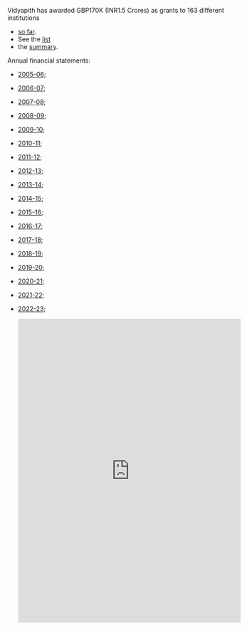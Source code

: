 

Vidyapith has awarded GBP170K (INR1.5 Crores) as grants to 163 different institutions
* [so far](http://www.vidyapith.net/sofar.pdf). 
* See the [list](http://www.vidyapith.net/schoollist.pdf) 
* the [summary](http://www.vidyapith.net/allprojects.pdf).

Annual financial statements: 

* [2005-06](http://www.vidyapith.net/0506statement.pdf); 
* [2006-07](http://www.vidyapith.net/0607statement.pdf); 
* [2007-08](http://www.vidyapith.net/0708statement.pdf); 
* [2008-09](http://www.vidyapith.net/0809statement.pdf); 
* [2009-10](http://www.vidyapith.net/0910statement.pdf); 
* [2010-11](http://www.vidyapith.net/1011statement.pdf); 
* [2011-12](http://www.vidyapith.net/1112statement.pdf); 
* [2012-13](http://www.vidyapith.net/1213statement.pdf); 
* [2013-14](http://www.vidyapith.net/1314statement.pdf); 
* [2014-15](http://www.vidyapith.net/1415statement.pdf); 
* [2015-16](http://www.vidyapith.net/1516statement.pdf); 
* [2016-17](http://www.vidyapith.net/1617statement.pdf); 
* [2017-18](http://www.vidyapith.net/1718statement.pdf); 
* [2018-19](http://www.vidyapith.net/1819statement.pdf); 
* [2019-20](http://www.vidyapith.net/1920statement.pdf); 
* [2020-21](http://www.vidyapith.net/2021statement.pdf); 
* [2021-22](http://www.vidyapith.net/2122statement.pdf); 
* [2022-23](http://www.vidyapith.net/2223statement.pdf);

  <iframe src="https://www.facebook.com/plugins/post.php?href=https%3A%2F%2Fwww.facebook.com%2Fphoto.php%3Ffbid%3D122207734178011903%26set%3Da.122109782372011903%26type%3D3&show_text=false&width=500" width="500" height="683" style="border:none;overflow:hidden" scrolling="no" frameborder="0" allowfullscreen="true" allow="autoplay; clipboard-write; encrypted-media; picture-in-picture; web-share"></iframe>

